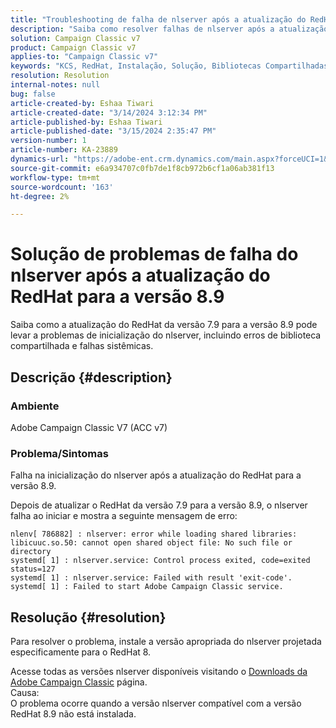 ```yaml
---
title: "Troubleshooting de falha de nlserver após a atualização do RedHat para a versão 8.9"
description: "Saiba como resolver falhas de nlserver após a atualização do RedHat para a versão 8.9, incluindo erros de biblioteca compartilhada e problemas de serviço do Adobe Campaign Classic."
solution: Campaign Classic v7
product: Campaign Classic v7
applies-to: "Campaign Classic v7"
keywords: "KCS, RedHat, Instalação, Solução, Bibliotecas Compartilhadas, Versão 7.9, Versão 8.9, Atualização, nlserver, código de saída"
resolution: Resolution
internal-notes: null
bug: false
article-created-by: Eshaa Tiwari
article-created-date: "3/14/2024 3:12:34 PM"
article-published-by: Eshaa Tiwari
article-published-date: "3/15/2024 2:35:47 PM"
version-number: 1
article-number: KA-23889
dynamics-url: "https://adobe-ent.crm.dynamics.com/main.aspx?forceUCI=1&pagetype=entityrecord&etn=knowledgearticle&id=ff036546-15e2-ee11-904c-6045bd03c412"
source-git-commit: e6a934707c0fb7de1f8cb972b6cf1a06ab381f13
workflow-type: tm+mt
source-wordcount: '163'
ht-degree: 2%

---
```


# Solução de problemas de falha do nlserver após a atualização do RedHat para a versão 8.9


Saiba como a atualização do RedHat da versão 7.9 para a versão 8.9 pode levar a problemas de inicialização do nlserver, incluindo erros de biblioteca compartilhada e falhas sistêmicas.

## Descrição {#description}


### Ambiente

Adobe Campaign Classic V7 (ACC v7)

### Problema/Sintomas

Falha na inicialização do nlserver após a atualização do RedHat para a versão 8.9.

Depois de atualizar o RedHat da versão 7.9 para a versão 8.9, o nlserver falha ao iniciar e mostra a seguinte mensagem de erro:


```
nlenv[ 786882] : nlserver: error while loading shared libraries: libicuuc.so.50: cannot open shared object file: No such file or directory
systemd[ 1] : nlserver.service: Control process exited, code=exited status=127
systemd[ 1] : nlserver.service: Failed with result 'exit-code'.
systemd[ 1] : Failed to start Adobe Campaign Classic service.
```





## Resolução {#resolution}


Para resolver o problema, instale a versão apropriada do nlserver projetada especificamente para o RedHat 8.

Acesse todas as versões nlserver disponíveis visitando o [Downloads da Adobe Campaign Classic](https://experience.adobe.com/#/downloads/content/software-distribution/br/campaign.html) página.
<br>Causa: <br>
O problema ocorre quando a versão nlserver compatível com a versão RedHat 8.9 não está instalada.
